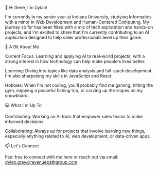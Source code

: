 👋 Hi there, I'm Dylan!

I'm currently in my senior year at Indiana University, studying Informatics with a minor in Web Development and Human-Centered Computing. My journey so far has been filled with a mix of tech exploration and hands-on projects, and I'm excited to share that I'm currently contributing to an AI application designed to help sales professionals level up their game.


🌱 A Bit About Me

Current Focus: Learning and applying AI to real-world projects, with a strong interest in how technology can help make people's lives better.

Learning: Diving into topics like data analysis and full-stack development. I'm also sharpening my skills in JavaScript and React.

Hobbies: When I'm not coding, you'll probably find me gaming, hitting the gym, enjoying a peaceful fishing trip, or carving up the slopes on my snowboard.


💻 What I'm Up To

Contributing: Working on AI tools that empower sales teams to make informed decisions.

Collaborating: Always up for projects that involve learning new things, especially anything related to AI, web development, or data-driven apps.


📫 Let's Connect

Feel free to connect with me here or reach out via email: dylan.gray@revenuepathgroup.com

